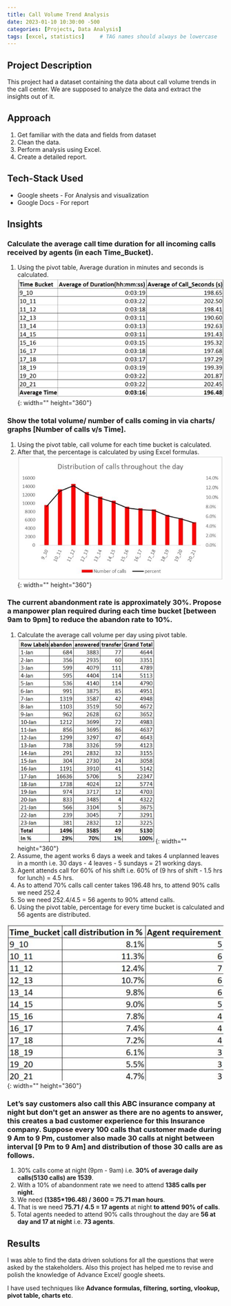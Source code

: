 ```yaml
---
title: Call Volume Trend Analysis
date: 2023-01-10 10:30:00 -500
categories: [Projects, Data Analysis]
tags: [excel, statistics]     # TAG names should always be lowercase
---
```


## Project Description
This project had a dataset containing the data about call volume trends in the call center. We are supposed to analyze the data and extract the insights out of it.

## Approach
1. Get familiar with the data and fields from dataset
2. Clean the data.
3. Perform analysis using Excel. 
4. Create a detailed report.

## Tech-Stack Used
* Google sheets - For Analysis and visualization
* Google Docs - For report

## Insights
### Calculate the average call time duration for all incoming calls received by agents (in each Time_Bucket).
1. Using the pivot table, Average duration in minutes and seconds is calculated.
![image1](/assets/img/CallVolume/Capture(0).JPG){: width="" height="360"}

### Show the total volume/ number of calls coming in via charts/ graphs [Number of calls v/s Time].
1. Using the pivot table, call volume for each time bucket is calculated.
2. After that, the percentage is calculated by using Excel formulas.![image1](/assets/img/CallVolume/Capture(1).JPG){: width="" height="360"}

### The current abandonment rate is approximately 30%. Propose a manpower plan required during each time bucket [between 9am to 9pm] to reduce the abandon rate to 10%.
1. Calculate the average call volume per day using pivot table.![image1](/assets/img/CallVolume/Capture(2).JPG){: width="" height="360"}
2. Assume, the agent works 6 days a week and takes 4 unplanned leaves in a month i.e. 30 days - 4 leaves - 5 sundays = 21 working days.
3. Agent attends call for 60% of his shift i.e. 60% of (9 hrs of shift - 1.5 hrs for lunch) = 4.5 hrs.
4. As to attend 70% calls call center takes 196.48 hrs, to attend 90% calls we need 252.4
5. So we need 252.4/4.5 = 56 agents to 90% attend calls.
6. Using the pivot table, percentage for every time bucket is calculated and 56 agents are distributed.

![image1](/assets/img/CallVolume/Capture(3).JPG){: width="" height="360"}

### Let’s say customers also call this ABC insurance company at night but don't get an answer as there are no agents to answer, this creates a bad customer experience for this Insurance company. Suppose every 100 calls that customer made during 9 Am to 9 Pm, customer also made 30 calls at night between interval [9 Pm to 9 Am] and distribution of those 30 calls are as follows.
1. 30% calls come at night (9pm - 9am) i.e. **30% of average daily calls(5130 calls) are 1539**.
2. With a 10% of abandonment rate we need to attend **1385 calls per night**.
3. We need **(1385*196.48) / 3600 = 75.71 man hours**.
4. That is we need **75.71 / 4.5 = 17 agents** at night **to attend 90% of calls**.
5. Total agents needed to attend 90% calls throughout the day are **56 at day and 17 at night** i.e. **73 agents**.


## Results
I was able to find the data driven solutions for all the questions that were asked by the stakeholders. Also this project has helped me to revise and polish the knowledge of Advance Excel/ google sheets.

I have used techniques like **Advance formulas, filtering, sorting, vlookup, pivot table, charts etc**.

